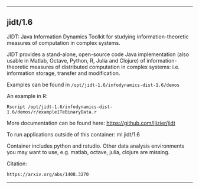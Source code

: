
----------------------------------
## jidt/1.6 ##

JIDT: Java Information Dynamics Toolkit for studying information-theoretic 
measures of computation in complex systems.

JIDT provides a stand-alone, open-source code Java implementation (also usable
in Matlab, Octave, Python, R, Julia and Clojure) of information-theoretic 
measures of distributed computation in complex systems: i.e. information 
storage, transfer and modification.

Examples can be found in `/opt/jidt-1.6/infodynamics-dist-1.6/demos`

An example in R:
```
Rscript /opt/jidt-1.6/infodynamics-dist-1.6/demos/r/example1TeBinaryData.r
```

More documentation can be found here: https://github.com/jlizier/jidt

To run applications outside of this container: ml jidt/1.6

Container includes python and rstudio. Other data analysis environments you 
may want to use, e.g. matlab, octave, julia, clojure are missing.

Citation:
```
https://arxiv.org/abs/1408.3270
```

----------------------------------
